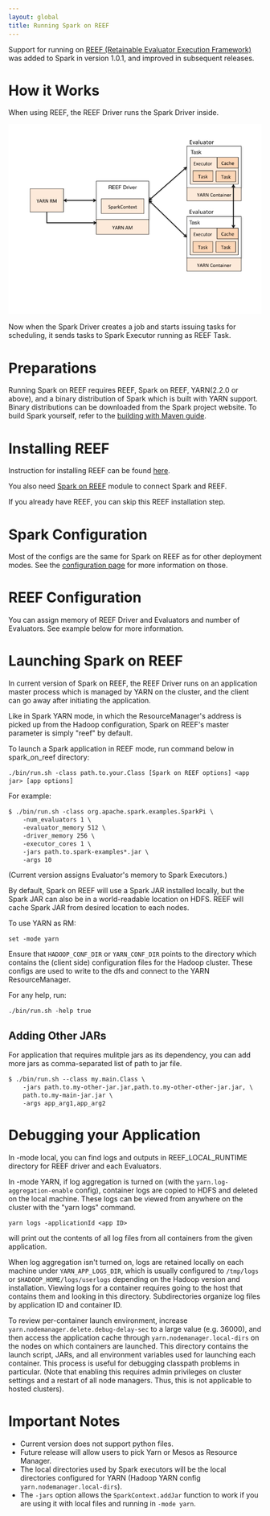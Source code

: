 ```yaml
---
layout: global
title: Running Spark on REEF
---
```


Support for running on [REEF (Retainable Evaluator Execution Framework)](http://www.reef-project.org)
was added to Spark in version 1.0.1, and improved in subsequent releases.


# How it Works

When using REEF, the REEF Driver runs the Spark Driver inside.

<p style="text-align: center;">
  <img src="img/reef-overview.png" title="Spark on REEF cluster components" alt="Spark on REEF cluster components" />
</p>

Now when the Spark Driver creates a job and starts issuing tasks for scheduling, it sends tasks to Spark Executor
running as REEF Task.


# Preparations

Running Spark on REEF requires REEF, Spark on REEF, YARN(2.2.0 or above), and a binary distribution of Spark which is built with YARN support.
Binary distributions can be downloaded from the Spark project website.
To build Spark yourself, refer to the [building with Maven guide](building-with-maven.html).


# Installing REEF

Instruction for installing REEF can be found [here](https://github.com/Microsoft-CISL/REEF/wiki/How-to-download-and-compile-REEF).

You also need [Spark on REEF](https://github.com/cmssnu/spark_on_reef) module to connect Spark and REEF.

If you already have REEF, you can skip this REEF installation step.


# Spark Configuration

Most of the configs are the same for Spark on REEF as for other deployment modes. See the [configuration page](configuration.html) for more information on those.

# REEF Configuration

You can assign memory of REEF Driver and Evaluators and number of Evaluators. See example below for more information.


# Launching Spark on REEF

In current version of Spark on REEF, the REEF Driver runs on an application master process which is managed by YARN on the cluster, and the client can go away after initiating the application.

Like in Spark YARN mode, in which the ResourceManager's address is picked up from the Hadoop configuration, Spark on REEF's master parameter is simply "reef" by default.

To launch a Spark application in REEF mode, run command below in spark_on_reef directory:

    ./bin/run.sh -class path.to.your.Class [Spark on REEF options] <app jar> [app options]

For example:

    $ ./bin/run.sh -class org.apache.spark.examples.SparkPi \
        -num_evaluators 1 \
        -evaluator_memory 512 \
        -driver_memory 256 \
        -executor_cores 1 \
        -jars path.to.spark-examples*.jar \
        -args 10

(Current version assigns Evaluator's memory to Spark Executors.)

By default, Spark on REEF will use a Spark JAR installed locally, but the Spark JAR can also be in a world-readable location on HDFS. REEF will cache Spark JAR from desired location to each nodes.

To use YARN as RM:

    set -mode yarn

Ensure that `HADOOP_CONF_DIR` or `YARN_CONF_DIR` points to the directory which contains the (client side) configuration files for the Hadoop cluster. These configs are used to write to the dfs and connect to the YARN ResourceManager.

For any help, run:

    ./bin/run.sh -help true


## Adding Other JARs

For application that requires mulitple jars as its dependency, you can add more jars as comma-separated list of path to jar file.

    $ ./bin/run.sh --class my.main.Class \
        -jars path.to.my-other-jar.jar,path.to.my-other-other-jar.jar, \
        path.to.my-main-jar.jar \
        -args app_arg1,app_arg2


# Debugging your Application

In -mode local, you can find logs and outputs in REEF_LOCAL_RUNTIME directory for REEF driver and each Evaluators.

In -mode YARN, if log aggregation is turned on (with the `yarn.log-aggregation-enable` config), container logs are copied to HDFS and deleted on the local machine. These logs can be viewed from anywhere on the cluster with the "yarn logs" command.

    yarn logs -applicationId <app ID>
    
will print out the contents of all log files from all containers from the given application.

When log aggregation isn't turned on, logs are retained locally on each machine under `YARN_APP_LOGS_DIR`, which is usually configured to `/tmp/logs` or `$HADOOP_HOME/logs/userlogs` depending on the Hadoop version and installation. Viewing logs for a container requires going to the host that contains them and looking in this directory.  Subdirectories organize log files by application ID and container ID.

To review per-container launch environment, increase `yarn.nodemanager.delete.debug-delay-sec` to a
large value (e.g. 36000), and then access the application cache through `yarn.nodemanager.local-dirs`
on the nodes on which containers are launched. This directory contains the launch script, JARs, and
all environment variables used for launching each container. This process is useful for debugging
classpath problems in particular. (Note that enabling this requires admin privileges on cluster
settings and a restart of all node managers. Thus, this is not applicable to hosted clusters).

# Important Notes

- Current version does not support python files.
- Future release will allow users to pick Yarn or Mesos as Resource Manager.
- The local directories used by Spark executors will be the local directories configured for YARN (Hadoop YARN config `yarn.nodemanager.local-dirs`).
- The `-jars` option allows the `SparkContext.addJar` function to work if you are using it with local files and running in `-mode yarn`.
